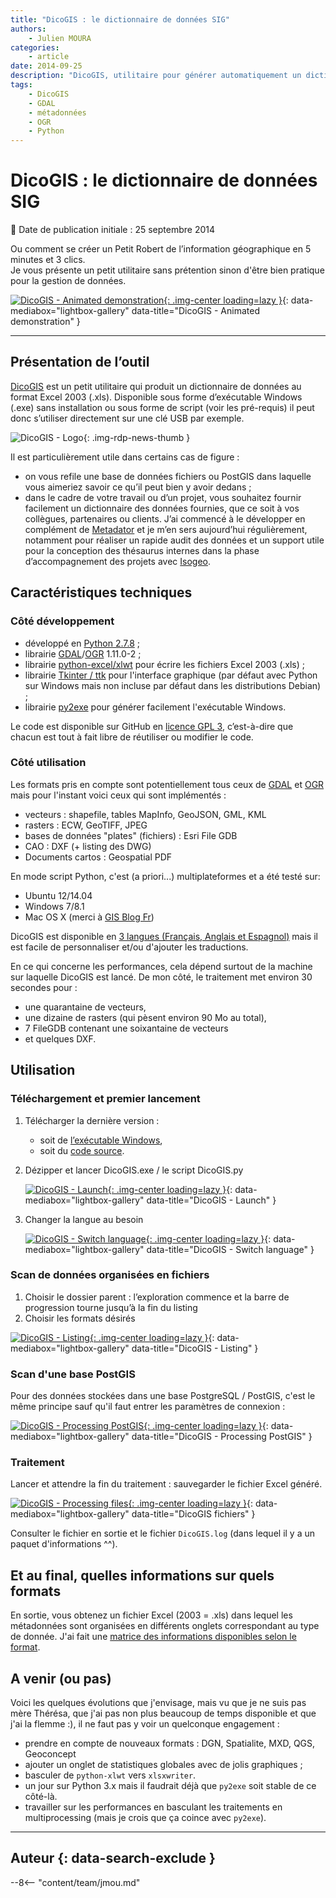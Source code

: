 ```yaml
---
title: "DicoGIS : le dictionnaire de données SIG"
authors:
    - Julien MOURA
categories:
    - article
date: 2014-09-25
description: "DicoGIS, utilitaire pour générer automatiquement un dictionnaire de métadonnées sur une base SIG."
tags:
    - DicoGIS
    - GDAL
    - métadonnées
    - OGR
    - Python
---
```


# DicoGIS : le dictionnaire de données SIG

:calendar: Date de publication initiale : 25 septembre 2014

Ou comment se créer un Petit Robert de l’information géographique en 5 minutes et 3 clics.  
Je vous présente un petit utilitaire sans prétention sinon d'être bien pratique pour la gestion de données.

[![DicoGIS - Animated demonstration](https://cdn.geotribu.fr/img/articles-blog-rdp/logiciels/DicoGIS/DicoGIS_demo_w8.gif "DicoGIS - Animated demonstration"){: .img-center loading=lazy }](https://cdn.geotribu.fr/img/articles-blog-rdp/logiciels/DicoGIS/DicoGIS_demo_w8.gif "DicoGIS - Animated demonstration"){: data-mediabox="lightbox-gallery" data-title="DicoGIS - Animated demonstration" }

----

## Présentation de l’outil

[DicoGIS](https://github.com/Guts/DicoGIS) est un petit utilitaire qui produit un dictionnaire de données au format Excel 2003 (.xls). Disponible sous forme d’exécutable Windows (.exe) sans installation ou sous forme de script (voir les pré-requis) il peut donc s’utiliser directement sur une clé USB par exemple.

![DicoGIS - Logo](https://cdn.geotribu.fr/img/articles-blog-rdp/logiciels/DicoGIS/DicoGIS_logo.png "logo DicoGIS"){: .img-rdp-news-thumb }

Il est particulièrement utile dans certains cas de figure :

* on vous refile une base de données fichiers ou PostGIS dans laquelle vous aimeriez savoir ce qu’il peut bien y avoir dedans ;
* dans le cadre de votre travail ou d’un projet, vous souhaitez fournir facilement un dictionnaire des données fournies, que ce soit à vos collègues, partenaires ou clients.
J’ai commencé à le développer en complément de [Metadator](http://www.portailsig.org/content/metadator-creation-automatisee-de-metadonnees) et je m’en sers aujourd’hui régulièrement, notamment pour réaliser un rapide audit des données et un support utile pour la conception des thésaurus internes dans la phase d’accompagnement des projets avec [Isogeo](https://www.isogeo.com/).

## Caractéristiques techniques

### Côté développement

* développé en [Python 2.7.8](https://www.python.org/) ;
* librairie [GDAL](http://geotribu.net/taxonomy/term/255)/[OGR](http://geotribu.net/taxonomy/term/136) 1.11.0-2 ;
* librairie [python-excel/xlwt](https://github.com/python-excel/xlwt) pour écrire les fichiers Excel 2003 (.xls) ;
* librairie [Tkinter / ttk](https://docs.python.org/2/library/tkinter.html) pour l'interface graphique (par défaut avec Python sur Windows mais non incluse par défaut dans les distributions Debian) ;
* librairie [py2exe](http://www.py2exe.org/) pour générer facilement l'exécutable Windows.

Le code est disponible sur GitHub en [licence GPL 3](https://github.com/Guts/DicoGIS/blob/master/LICENSE), c’est-à-dire que chacun est tout à fait libre de réutiliser ou modifier le code.

### Côté utilisation

Les formats pris en compte sont potentiellement tous ceux de [GDAL](http://www.gdal.org/formats_list.html) et [OGR](http://www.gdal.org/ogr_formats.html) mais pour l'instant voici ceux qui sont implémentés :

* vecteurs : shapefile, tables MapInfo, GeoJSON, GML, KML
* rasters : ECW, GeoTIFF, JPEG
* bases de données "plates" (fichiers) : Esri File GDB
* CAO : DXF (+ listing des DWG)
* Documents cartos : Geospatial PDF

En mode script Python, c'est (a priori...) multiplateformes et a été testé sur:

* Ubuntu 12/14.04
* Windows 7/8.1
* Mac OS X (merci à [GIS Blog Fr](https://twitter.com/gisblogfr/status/515068147901407232))

DicoGIS est disponible en [3 langues (Français, Anglais et Espagnol)](https://github.com/Guts/DicoGIS/tree/master/data/locale) mais il est facile de personnaliser et/ou d'ajouter les traductions.

En ce qui concerne les performances, cela dépend surtout de la machine sur laquelle DicoGIS est lancé. De mon côté, le traitement met environ 30 secondes pour :

* une quarantaine de vecteurs,
* une dizaine de rasters (qui pèsent environ 90 Mo au total),
* 7 FileGDB contenant une soixantaine de vecteurs
* et quelques DXF.

## Utilisation

### Téléchargement et premier lancement

1. Télécharger la dernière version :

    * soit de [l’exécutable Windows](https://github.com/Guts/DicoGIS/releases),
    * soit du [code source](https://github.com/Guts/DicoGIS/archive/master.zip).

2. Dézipper et lancer DicoGIS.exe / le script DicoGIS.py

    [![DicoGIS - Launch](https://cdn.geotribu.fr/img/articles-blog-rdp/logiciels/DicoGIS/00a_DicoGIS_Win32exe.PNG "DicoGIS - Launch"){: .img-center loading=lazy }](https://cdn.geotribu.fr/img/articles-blog-rdp/logiciels/DicoGIS/00a_DicoGIS_Win32exe.PNG "DicoGIS - Launch"){: data-mediabox="lightbox-gallery" data-title="DicoGIS - Launch" }

3. Changer la langue au besoin

    [![DicoGIS - Switch language](https://cdn.geotribu.fr/img/articles-blog-rdp/logiciels/DicoGIS/99_DicoGIS_SwitchLanguage.gif "DicoGIS - Switch language"){: .img-center loading=lazy }](https://cdn.geotribu.fr/img/articles-blog-rdp/logiciels/DicoGIS/99_DicoGIS_SwitchLanguage.gif "DicoGIS - Switch language"){: data-mediabox="lightbox-gallery" data-title="DicoGIS - Switch language" }

### Scan de données organisées en fichiers

1. Choisir le dossier parent : l’exploration commence et la barre de progression tourne jusqu’à la fin du listing
2. Choisir les formats désirés

[![DicoGIS - Listing](https://cdn.geotribu.fr/img/articles-blog-rdp/logiciels/DicoGIS/02_DicoGIS_Listing.gif "DicoGIS - Listing"){: .img-center loading=lazy }](https://cdn.geotribu.fr/img/articles-blog-rdp/logiciels/DicoGIS/02_DicoGIS_Listing.gif "DicoGIS - Listing"){: data-mediabox="lightbox-gallery" data-title="DicoGIS - Listing" }

### Scan d'une base PostGIS

Pour des données stockées dans une base PostgreSQL / PostGIS, c'est le même principe sauf qu'il faut entrer les paramètres de connexion :

[![DicoGIS - Processing PostGIS](https://cdn.geotribu.fr/img/articles-blog-rdp/logiciels/DicoGIS/06_DicoGIS_PostGIS.gif "DicoGIS PostGIS"){: .img-center loading=lazy }](https://cdn.geotribu.fr/img/articles-blog-rdp/logiciels/DicoGIS/06_DicoGIS_PostGIS.gif "DicoGIS - Processing PostGIS"){: data-mediabox="lightbox-gallery" data-title="DicoGIS - Processing PostGIS" }

### Traitement

Lancer et attendre la fin du traitement : sauvegarder le fichier Excel généré.

[![DicoGIS - Processing files](https://cdn.geotribu.fr/img/articles-blog-rdp/logiciels/DicoGIS/05_DicoGIS_Processing.gif "DicoGIS fichiers"){: .img-center loading=lazy }](https://cdn.geotribu.fr/img/articles-blog-rdp/logiciels/DicoGIS/05_DicoGIS_Processing.gif "DicoGIS fichiers"){: data-mediabox="lightbox-gallery" data-title="DicoGIS fichiers" }

Consulter le fichier en sortie et le fichier `DicoGIS.log` (dans lequel il y a un paquet d'informations ^^).

## Et au final, quelles informations sur quels formats

En sortie, vous obtenez un fichier Excel (2003 = .xls) dans lequel les métadonnées sont organisées en différents onglets correspondant au type de donnée. J'ai fait une [matrice des informations disponibles selon le format](https://github.com/Guts/DicoGIS/blob/master/doc/InfosByFormats_matrix.md).

## A venir (ou pas)

Voici les quelques évolutions que j'envisage, mais vu que je ne suis pas mère Thérésa, que j'ai pas non plus beaucoup de temps disponible et que j'ai la flemme :), il ne faut pas y voir un quelconque engagement :

* prendre en compte de nouveaux formats : DGN, Spatialite, MXD, QGS, Geoconcept
* ajouter un onglet de statistiques globales avec de jolis graphiques ;
* basculer de `python-xlwt` vers `xlsxwriter`.
* un jour sur Python 3.x mais il faudrait déjà que `py2exe` soit stable de ce côté-là.
* travailler sur les performances en basculant les traitements en multiprocessing (mais je crois que ça coince avec `py2exe`).

----

## Auteur {: data-search-exclude }

--8<-- "content/team/jmou.md"
